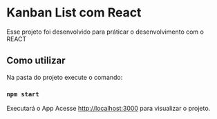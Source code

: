 # Kanban List com  React
Esse projeto foi desenvolvido para práticar o desenvolvimento com o REACT

## Como utilizar

Na pasta do projeto execute o comando:

### `npm start`

Executará o App 
Acesse [http://localhost:3000](http://localhost:3000) para visualizar o projeto.

